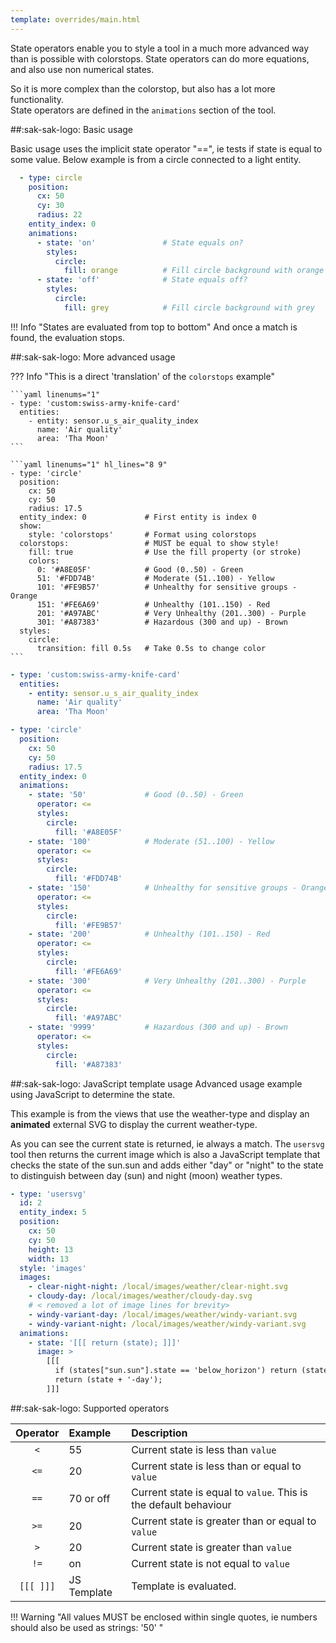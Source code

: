 ```yaml
---
template: overrides/main.html
---
```


State operators enable you to style a tool in a much more advanced way than is possible with colorstops.
State operators can do more equations, and also use non numerical states.

So it is more complex than the colorstop, but also has a lot more functionality.
<br>State operators are defined in the `animations` section of the tool.

##:sak-sak-logo: Basic usage

Basic usage uses the implicit state operator "==", ie tests if state is equal to some value.
Below example is from a circle connected to a light entity.
```yaml linenums="1" hl_lines="8 12"
  - type: circle
    position:
      cx: 50
      cy: 30
      radius: 22
    entity_index: 0
    animations:
      - state: 'on'               # State equals on?
        styles:
          circle:
            fill: orange          # Fill circle background with orange
      - state: 'off'              # State equals off?
        styles:
          circle:
            fill: grey            # Fill circle background with grey
```
!!! Info "States are evaluated from top to bottom"
    And once a match is found, the evaluation stops.
    
##:sak-sak-logo: More advanced usage

??? Info "This is a direct 'translation' of the `colorstops` example"

    ```yaml linenums="1"
    - type: 'custom:swiss-army-knife-card'
      entities:
        - entity: sensor.u_s_air_quality_index
          name: 'Air quality'
          area: 'Tha Moon'
    ```

    ```yaml linenums="1" hl_lines="8 9"
    - type: 'circle'
      position:
        cx: 50
        cy: 50
        radius: 17.5
      entity_index: 0             # First entity is index 0
      show:                       
        style: 'colorstops'       # Format using colorstops
      colorstops:                 # MUST be equal to show style!
        fill: true                # Use the fill property (or stroke)
        colors:
          0: '#A8E05F'            # Good (0..50) - Green
          51: '#FDD74B'           # Moderate (51..100) - Yellow
          101: '#FE9B57'          # Unhealthy for sensitive groups - Orange
          151: '#FE6A69'          # Unhealthy (101..150) - Red
          201: '#A97ABC'          # Very Unhealthy (201..300) - Purple
          301: '#A87383'          # Hazardous (300 and up) - Brown
      styles:
        circle:
          transition: fill 0.5s   # Take 0.5s to change color
    ```

```yaml linenums="1"
- type: 'custom:swiss-army-knife-card'
  entities:
    - entity: sensor.u_s_air_quality_index
      name: 'Air quality'
      area: 'Tha Moon'
```
```yaml linenums="1" hl_lines="7 8 13 18 23 28 33"
- type: 'circle'
  position:
    cx: 50
    cy: 50
    radius: 17.5
  entity_index: 0
  animations:
    - state: '50'             # Good (0..50) - Green
      operator: <=
      styles:
        circle:
          fill: '#A8E05F'
    - state: '100'            # Moderate (51..100) - Yellow
      operator: <=
      styles:
        circle:
          fill: '#FDD74B'
    - state: '150'            # Unhealthy for sensitive groups - Orange
      operator: <=
      styles:
        circle:
          fill: '#FE9B57'
    - state: '200'            # Unhealthy (101..150) - Red
      operator: <=
      styles:
        circle:
          fill: '#FE6A69'
    - state: '300'            # Very Unhealthy (201..300) - Purple
      operator: <=
      styles:
        circle:
          fill: '#A97ABC'
    - state: '9999'           # Hazardous (300 and up) - Brown
      operator: <=
      styles:
        circle:
          fill: '#A87383'
```      

##:sak-sak-logo: JavaScript template usage
Advanced usage example using JavaScript to determine the state.

This example is from the views that use the weather-type and display an **animated** external SVG to display the current weather-type.

As you can see the current state is returned, ie always a match. The `usersvg` tool then returns the current image which is also a JavaScript template that checks the state of the sun.sun and adds either "day" or "night" to the state to distinguish between day (sun) and night (moon) weather types.

```yaml linenums="1" hl_lines="17 18"    
- type: 'usersvg'
  id: 2
  entity_index: 5
  position:
    cx: 50
    cy: 50
    height: 13
    width: 13
  style: 'images'
  images:
    - clear-night-night: /local/images/weather/clear-night.svg
    - cloudy-day: /local/images/weather/cloudy-day.svg
    # < removed a lot of image lines for brevity>
    - windy-variant-day: /local/images/weather/windy-variant.svg
    - windy-variant-night: /local/images/weather/windy-variant.svg
  animations:
    - state: '[[[ return (state); ]]]'
      image: >
        [[[
          if (states["sun.sun"].state == 'below_horizon') return (state + '-night');
          return (state + '-day');
        ]]]
```

##:sak-sak-logo: Supported operators

| Operator  | Example         | Description            |
| :-------: | :-------------- | :-------------------- |
| `<`       | 55              | Current state is less than `value` |
| `<=`      | 20              | Current state is less than or equal to `value` |
| `==`      | 70 or off       | Current state is equal to `value`. This is the default behaviour |
| `>=`      | 20              | Current state is greater than or equal to `value` |
| `>`       | 20              | Current state is greater than `value` |
| `!=`      | on              | Current state is not equal to `value` |
| `[[[ ]]]` | JS Template     | Template is evaluated.

!!! Warning "All values MUST be enclosed within single quotes, ie numbers should also be used as strings: '50' "
